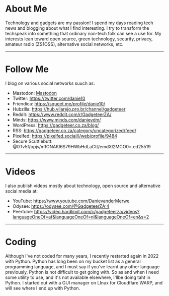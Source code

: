 # About Me

Technology and gadgets are my passion! I spend my days reading tech news and blogging about what I find interesting. I try to transform the techspeak into something that ordinary non-tech folk can see a use for. My interests lean toward open source, green technology, security, privacy, amateur radio (ZS1OSS), alternative social networks, etc.

----
# Follow Me

I blog on various social networks suuch as:
- Mastodon: <a rel="me" href="https://mastodon.social/@danie10">Mastodon</a>
- Twitter: https://twitter.com/danie10
- Friendica: https://squeet.me/profile/danie10/
- Hubzilla: https://hub.vilarejo.pro.br/channel/gadgeteer
- Reddit: https://www.reddit.com/r/GadgeteerZA/
- Minds: https://www.minds.com/danievdm/
- WordPress: https://gadgeteer.co.za/blog/
- RSS: https://gadgeteer.co.za/category/uncategorized/feed/
- Pixelfed: https://pixelfed.social/i/web/profile/9484
- Secure Scuttlebutt: @0Tv5f/opjv/m1ONAKl6S79HWbHdLaCtt/emdXl2MCO0=.ed25519

----
# Videos

I also publish videos mostly about technology, open source and alternative social media at:
- YouTube: https://www.youtube.com/DanievanderMerwe
- Odysee: https://odysee.com/@GadgeteerZA:4
- Peertube: https://video.hardlimit.com/c/gadgeteerza/videos?languageOneOf=af&languageOneOf=nl&languageOneOf=en&s=2

----
# Coding

Although I've not coded for many years, I recently restarted again in 2022 with Python. Python has long been on my bucket list as a general programming language, and I must say if you've learnt any other language previously, Python is not difficult to get going with. So as and when I need some utility to use, and it's not available elsewhere, I'llbe doing taht in Python. I started out with a GUI manager on LInux for Cloudflare WARP, and will see where I end up with Python. 
